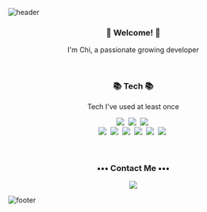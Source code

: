 ![header](https://capsule-render.vercel.app/api?type=waving&color=gradient&height=250&section=header&text=Chi%20Kim&fontAlignX=45&fontAlignY=40&fontSize=80)

<h3 align="center"> 👋 Welcome! 👋 </h3>
<p align="center"> I'm Chi, a passionate growing developer </p>


<br>
<h3 align="center"> 📚 Tech 📚 </h3>
<p align="center"> Tech I've used at least once </p>

<p align="center">
<img src="https://img.shields.io/badge/Swift-F05138?style=flat-square&logo=Swift&logoColor=white"/>&nbsp 
<img src="https://img.shields.io/badge/Realm-39477F?style=flat-square&logo=Realm&logoColor=white"/></a>&nbsp 
<img src="https://img.shields.io/badge/SAS-0FAAFF?style=flat-square"/></a>&nbsp 
<br>
<img src="https://img.shields.io/badge/JavaScript-F7DF1E?style=flat-square&logo=JavaScript&logoColor=white"/></a>&nbsp 
<img src="https://img.shields.io/badge/CSS-1572B6?style=flat-square&logo=CSS3&logoColor=white"/></a>&nbsp 
<img src="https://img.shields.io/badge/HTML-E34F26?style=flat-square&logo=HTML5&logoColor=white"/></a>&nbsp 
<img src="https://img.shields.io/badge/MySQL-4479A1?style=flat-square&logo=MySQL&logoColor=white"/></a>&nbsp 
<img src="https://img.shields.io/badge/React-61DAFB?style=flat-square&logo=React&logoColor=white"/></a>&nbsp 
<img src="https://img.shields.io/badge/Firebase-FFCA28?style=flat-square&logo=Firebase&logoColor=white"/></a>&nbsp 
</p>

<br>
<h3 align="center">••• Contact Me •••</h3>
<p align="center">
<a href="mailto:kcwjy90@gmail.com"><img src="https://img.shields.io/badge/Gmail-d14836?style=flat-square&logo=Gmail&logoColor=white&link=mailto:kcwjy90@gmail.com"/></a>
</p>

![footer](https://capsule-render.vercel.app/api?type=waving&color=gradient&height=100&section=footer)

